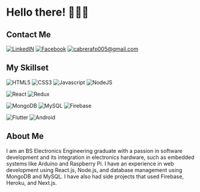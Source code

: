 # Hello there! 👋👋👋
## Contact Me
<a href="https://linkedin.com/in/cabrerafd">![LinkedIN](https://img.shields.io/badge/LinkedIN-%230077B5.svg?&style=flat&logo=LinkedIN&logoColor=white)</a>
<a href="https://facebook.com/cabrerafd">![Facebook](https://img.shields.io/badge/Facebook-%231877F2.svg?&style=flat&logo=Facebook&logoColor=white)</a>
<a href="mailto:cabrerafp005@gmail.com">![cabrerafp005@gmail.com](https://img.shields.io/badge/cabrerafp005@gmail.com-%23D14836.svg?&style=flat&logo=Gmail&logoColor=white)</a>


## My Skillset

![HTML5](https://img.shields.io/badge/HTML5-%23E34F26.svg?&style=for-the-badge&logo=HTML5&logoColor=white)
![CSS3](https://img.shields.io/badge/CSS3-%231572B6.svg?&style=for-the-badge&logo=CSS3&logoColor=white)
![Javascript](https://img.shields.io/badge/Javascript-%23F7DF1E.svg?&style=for-the-badge&logo=Javascript&logoColor=black)
![NodeJS](https://img.shields.io/badge/NodeJs-%23339933.svg?&style=for-the-badge&logo=Node.js&logoColor=white)

![React](https://img.shields.io/badge/React-%2361DAFB.svg?&style=for-the-badge&logo=React&logoColor=white)
![Redux](https://img.shields.io/badge/Redux-%23764ABC.svg?&style=for-the-badge&logo=Redux&logoColor=white)

![MongoDB](https://img.shields.io/badge/MongoDB-%2347A248.svg?&style=for-the-badge&logo=MongoDB&logoColor=white)
![MySQL](https://img.shields.io/badge/MySQL-%234479A1.svg?&style=for-the-badge&logo=MySQL&logoColor=black)
![Firebase](https://img.shields.io/badge/Firebase-%23FFCA28.svg?&style=for-the-badge&logo=Firebase&logoColor=white)

![Flutter](https://img.shields.io/badge/Flutter-%2302569B.svg?&style=for-the-badge&logo=Flutter&logoColor=white)
![Android](https://img.shields.io/badge/Android-%233DDC84.svg?&style=for-the-badge&logo=Android&logoColor=white)

## About Me
I am an BS Electronics Engineering graduate with a passion in software development and its integration in electronics hardware, such as embedded systems like Arduino and Raspberry Pi. I have an experience in web development using React.js, Node.js, and database management using MongoDB and MySQL. I have also had side projects that used Firebase, Heroku, and Next.js.
